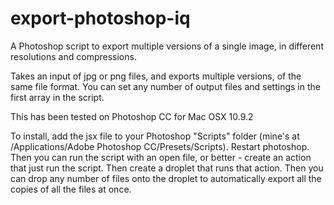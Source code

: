 export-photoshop-iq
===================

A Photoshop script to export multiple versions of a single image, in different resolutions and compressions.

Takes an input of jpg or png files, and exports multiple versions, of the same file format. You can set any number of output files and settings in the first array in the script.

This has been tested on Photoshop CC for Mac OSX 10.9.2

To install, add the jsx file to your Photoshop "Scripts" folder (mine's at /Applications/Adobe Photoshop CC/Presets/Scripts). Restart photoshop. Then you can run the script with an open file, or better - create an action that just run the script. Then create a droplet that runs that action. Then you can drop any number of files onto the droplet to automatically export all the copies of all the files at once.
